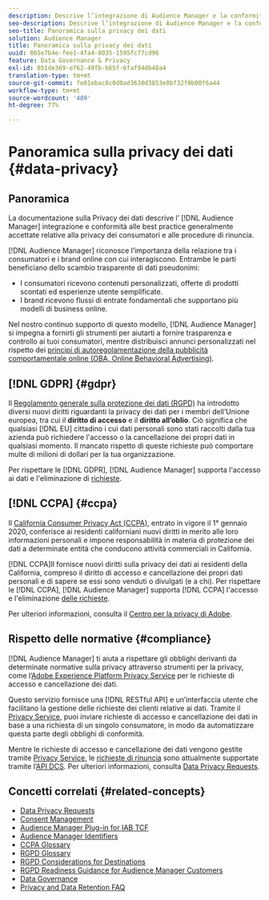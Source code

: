```yaml
---
description: Descrive l’integrazione di Audience Manager e la conformità alle best practice generalmente accettate relative alla privacy dei consumatori e alle procedure di rinuncia.
seo-description: Descrive l’integrazione di Audience Manager e la conformità alle best practice generalmente accettate relative alla privacy dei consumatori e alle procedure di rinuncia.
seo-title: Panoramica sulla privacy dei dati
solution: Audience Manager
title: Panoramica sulla privacy dei dati
uuid: 865e7b4e-fee1-4fa4-8035-1595fc77cd96
feature: Data Governance & Privacy
exl-id: 051de369-e762-49fb-b65f-6faf94db48a4
translation-type: tm+mt
source-git-commit: fe01ebac8c0d0ad3630d3853e0bf32f0b00f6a44
workflow-type: tm+mt
source-wordcount: '489'
ht-degree: 77%

---
```


# Panoramica sulla privacy dei dati {#data-privacy}

## Panoramica

La documentazione sulla Privacy dei dati descrive l’ [!DNL Audience Manager] integrazione e conformità alle best practice generalmente accettate relative alla privacy dei consumatori e alle procedure di rinuncia.

[!DNL Audience Manager] riconosce l’importanza della relazione tra i consumatori e i brand online con cui interagiscono. Entrambe le parti beneficiano dello scambio trasparente di dati pseudonimi:

* I consumatori ricevono contenuti personalizzati, offerte di prodotti scontati ed esperienze utente semplificate.
* I brand ricevono flussi di entrate fondamentali che supportano più modelli di business online.

Nel nostro continuo supporto di questo modello, [!DNL Audience Manager] si impegna a fornirti gli strumenti per aiutarti a fornire trasparenza e controllo ai tuoi consumatori, mentre distribuisci annunci personalizzati nel rispetto dei [principi di autoregolamentazione della pubblicità comportamentale online (OBA, Online Behavioral Advertising)](https://www.iab.com/news/self-regulatory-principles-for-online-behavioral-advertising/).

## [!DNL GDPR] {#gdpr}

Il [Regolamento generale sulla protezione dei dati (RGPD)](https://gdpr.eu/data-privacy/) ha introdotto diversi nuovi diritti riguardanti la privacy dei dati per i membri dell’Unione europea, tra cui il **diritto di accesso** e il **diritto all’oblio**. Ciò significa che qualsiasi [!DNL EU] cittadino i cui dati personali sono stati raccolti dalla tua azienda può richiedere l&#39;accesso o la cancellazione dei propri dati in qualsiasi momento. Il mancato rispetto di queste richieste può comportare multe di milioni di dollari per la tua organizzazione.

Per rispettare le [!DNL GDPR], [!DNL Audience Manager] supporta l&#39;accesso ai dati e l&#39;eliminazione di [richieste](data-privacy-requests.md).

## [!DNL CCPA] {#ccpa}

Il [California Consumer Privacy Act (CCPA)](https://www.caprivacy.org/about), entrato in vigore il 1° gennaio 2020, conferisce ai residenti californiani nuovi diritti in merito alle loro informazioni personali e impone responsabilità in materia di protezione dei dati a determinate entità che conducono attività commerciali in California.

[!DNL CCPA]Il fornisce nuovi diritti sulla privacy dei dati ai residenti della California, compreso il diritto di accesso e cancellazione dei propri dati personali e di sapere se essi sono venduti o divulgati (e a chi). Per rispettare le [!DNL CCPA], [!DNL Audience Manager] supporta [!DNL CCPA] l&#39;accesso e l&#39;eliminazione [delle richieste](data-privacy-requests.md).

Per ulteriori informazioni, consulta il [Centro per la privacy di Adobe](https://www.adobe.com/it/privacy/opt-out.html).

## Rispetto delle normative {#compliance}

[!DNL Audience Manager] ti aiuta a rispettare gli obblighi derivanti da determinate normative sulla privacy attraverso strumenti per la privacy, come l’[Adobe Experience Platform Privacy Service](https://docs.adobe.com/content/help/it-IT/experience-platform/privacy/home.html) per le richieste di accesso e cancellazione dei dati.

Questo servizio fornisce una [!DNL RESTful API] e un’interfaccia utente che facilitano la gestione delle richieste dei clienti relative ai dati. Tramite il [Privacy Service](https://www.adobe.io/apis/experienceplatform/home/services/privacy-service.html), puoi inviare richieste di accesso e cancellazione dei dati in base a una richiesta di un singolo consumatore, in modo da automatizzare questa parte degli obblighi di conformità.

Mentre le richieste di accesso e cancellazione dei dati vengono gestite tramite [Privacy Service](https://www.adobe.io/apis/experienceplatform/home/services/privacy-service.html), le [richieste di rinuncia](data-privacy-requests.md#opt-out-requests) sono attualmente supportate tramite l’[API DCS](../../api/dcs-intro/dcs-api-reference/dcs-api-reference-overview.md). Per ulteriori informazioni, consulta [Data Privacy Requests](data-privacy-requests.md).

## Concetti correlati {#related-concepts}

* [Data Privacy Requests](data-privacy-requests.md)
* [Consent Management](data-privacy-consent.md)
* [Audience Manager Plug-in for IAB TCF](aam-iab-plugin.md)
* [Audience Manager Identifiers](data-privacy-ids.md)
* [CCPA Glossary](aam-ccpa-glossary.md)
* [RGPD Glossary](aam-gdpr-glossary.md)
* [RGPD Considerations for Destinations](aam-gdpr-partners.md)
* [RGPD Readiness Guidance for Audience Manager Customers](aam-gdpr-readiness.md)
* [Data Governance](data-governance.md)
* [Privacy and Data Retention FAQ](../../faq/faq-privacy.md)
